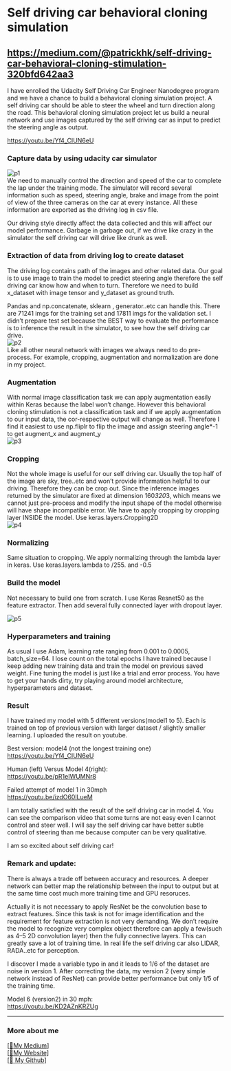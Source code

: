 # Self driving car behavioral cloning simulation
## https://medium.com/@patrickhk/self-driving-car-behavioral-cloning-stimulation-320bfd642aa3
I have enrolled the Udacity Self Driving Car Engineer Nanodegree program and we have a chance to build a behavioral cloning simulation project. A self driving car should be able to steer the wheel and turn direction along the road. This behavioral cloning simulation project let us build a neural network and use images captured by the self driving car as input to predict the steering angle as output.<br/>

https://youtu.be/Yf4_CIUN6eU

### Capture data by using udacity car simulator
![p1](https://cdn-images-1.medium.com/max/800/1*ylXEc8iiewbHKx-uv7GUUw.png)<br/>
We need to manually control the direction and speed of the car to complete the lap under the training mode. The simulator will record several information such as speed, steering angle, brake and image from the point of view of the three cameras on the car at every instance. All these information are exported as the driving log in csv file.

Our driving style directly affect the data collected and this will affect our model performance. Garbage in garbage out, if we drive like crazy in the simulator the self driving car will drive like drunk as well.<br/>
### Extraction of data from driving log to create dataset
The driving log contains path of the images and other related data. Our goal is to use image to train the model to predict steering angle therefore the self driving car know how and when to turn. Therefore we need to build x_dataset with image tensor and y_dataset as ground truth.

Pandas and np.concatenate, sklearn , generator..etc can handle this. There are 71241 imgs for the training set and 17811 imgs for the validation set. I didn’t prepare test set because the BEST way to evaluate the performance is to inference the result in the simulator, to see how the self driving car drive.<br/>
![p2](https://cdn-images-1.medium.com/max/800/1*aF3GePEYX5vNwcHwjaaI1g.png)<br/>
Like all other neural network with images we always need to do pre-process. For example, cropping, augmentation and normalization are done in my project.<br/>
### Augmentation
With normal image classification task we can apply augmentation easily within Keras because the label won’t change. However this behavioral cloning stimulation is not a classification task and if we apply augmentation to our input data, the cor-respective output will change as well. Therefore I find it easiest to use np.fliplr to flip the image and assign steering angle*-1 to get augment_x and augment_y<br/>
![p3](https://cdn-images-1.medium.com/max/800/1*1avEctDVer914YE4TD_Meg.png)<br/>

### Cropping
Not the whole image is useful for our self driving car. Usually the top half of the image are sky, tree..etc and won’t provide information helpful to our driving. Therefore they can be crop out. Since the inference images returned by the simulator are fixed at dimension 160*320*3, which means we cannot just pre-process and modify the input shape of the model otherwise will have shape incompatible error. We have to apply cropping by cropping layer INSIDE the model. Use keras.layers.Cropping2D<br/>
![p4](https://cdn-images-1.medium.com/max/800/1*VdMmeyxDgAjO2ZJUkf916w.png)<br/>
### Normalizing
Same situation to cropping. We apply normalizing through the lambda layer in keras. Use keras.layers.lambda to /255. and -0.5<br/>
### Build the model
Not necessary to build one from scratch. I use Keras Resnet50 as the feature extractor. Then add several fully connected layer with dropout layer.<br/>

![p5](https://cdn-images-1.medium.com/max/800/1*Kg8pZqKyj-dtsdLr0nrJnA.png)<br/>
### Hyperparameters and training
As usual I use Adam, learning rate ranging from 0.001 to 0.0005, batch_size=64. I lose count on the total epochs I have trained because I keep adding new training data and train the model on previous saved weight. Fine tuning the model is just like a trial and error process. You have to get your hands dirty, try playing around model architecture, hyperparameters and dataset.<br/>
### Result
I have trained my model with 5 different versions(model1 to 5). Each is trained on top of previous version with larger dataset / slightly smaller learning. I uploaded the result on youtube.<br/>

Best version: model4 (not the longest training one)<br/>
https://youtu.be/Yf4_CIUN6eU <br/>

Human (left) Versus Model 4(right): <br/>
https://youtu.be/pR1eIWUMNr8<br/>


Failed attempt of model 1 in 30mph<br/>
https://youtu.be/izdO60lLueM<br/>

I am totally satisfied with the result of the self driving car in model 4. You can see the comparison video that some turns are not easy even I cannot control and steer well. I will say the self driving car have better subtle control of steering than me because computer can be very qualitative.

I am so excited about self driving car!<br/>

### Remark and update:
There is always a trade off between accuracy and resources. A deeper network can better map the relationship between the input to output but at the same time cost much more training time and GPU resoruces.<br/>

Actually it is not necessary to apply ResNet be the convolution base to extract features. Since this task is not for image identification and the requirement for feature extraction is not very demanding. We don’t require the model to recognize very complex object therefore can apply a few(such as 4–5 2D convolution layer) then the fully connective layers. This can greatly save a lot of training time. In real life the self driving car also LIDAR, RADA..etc for perception.<br/>

I discover I made a variable typo in and it leads to 1/6 of the dataset are noise in version 1. After correcting the data, my version 2 (very simple network instead of ResNet) can provide better performance but only 1/5 of the training time.<br/>

Model 6 (version2) in 30 mph:<br/>
https://youtu.be/KD2AZnKRZUg<br/>

-------------------------------------------------------------------------------------------------------------------------------------
### More about me
[[:pencil:My Medium]](https://medium.com/@patrickhk)<br/>
[[:house_with_garden:My Website]](https://www.fiyeroleung.com/)<br/>
[[:space_invader:	My Github]](https://github.com/fiyero)<br/>
